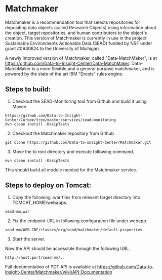 Matchmaker 
============

Matchmaker is a recommendation tool that selects repositories for depositing data objects (called Research Objects) using information about the object, target repositories, and human contributors to the object's creation. This version of Matchmaker is currently in use in the project Sustainable Environments Actionable Data (SEAD) funded by NSF under grant #0940824 to the University of Michigan.

A newly improved version of Matchmaker, called "Data-MatchMaker", is at https://github.com/Data-to-Insight-Center/Data-MatchMaker. Data-MatchMaker is a more flexible and a general purpose matchmaker, and is powered by the state of the art IBM "Drools" rules engine.

Steps to build:
---------------
1) Checkout the SEAD-Monitoring tool from Github and build it using Maven
~~~
https://github.com/Data-to-Insight-Center/Curbee/tree/master/services/sead-monitoring
mvn clean install -DskipTests
~~~
2) Checkout the Matchmaker repository from Github
~~~
git clone https://github.com/Data-to-Insight-Center/Matchmaker.git
~~~
3) Move the to root directory and execute following command.
~~~
mvn clean install -DskipTests
~~~
This should build all module needed for the Matchmaker service.

Steps to deploy on Tomcat:
--------------------------

1) Copy the following .war files from relevant target directory into TOMCAT_HOME/webapps.
~~~
sead-mm.war
~~~

2) Fix the endpoint URL in following configuration file under webapp.
~~~
sead-mm/WEB-INF/classes/org/sead/matchmaker/default.properties
~~~

3) Start the server.

Now the API should be accessible through the following URL.
~~~
http://host:port/sead-mm/..
~~~

Full documentation of PDT API is available at https://github.com/Data-to-Insight-Center/Matchmaker/wiki/API-Documentation
